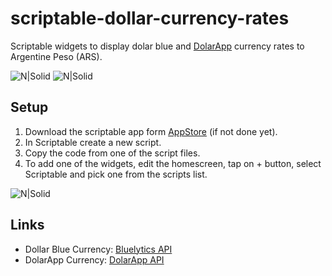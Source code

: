 # scriptable-dollar-currency-rates

Scriptable widgets to display dolar blue and [DolarApp](https://www.dolarapp.com/en-AR) currency rates to Argentine Peso (ARS).

![N|Solid](https://i.ibb.co/ggxQTS8/Whats-App-Image-2024-07-19-at-20-58-19.jpg)
![N|Solid](https://i.ibb.co/L6T3Vkv/Whats-App-Image-2024-07-19-at-20-58-18.jpg)


## Setup
1. Download the scriptable app form [AppStore](https://apps.apple.com/en/app/scriptable/id1405459188) (if not done yet).
2. In Scriptable create a new script.
3. Copy the code from one of the script files.
4. To add one of the widgets, edit the homescreen, tap on + button, select Scriptable and pick one from the scripts list.

![N|Solid](https://i.ibb.co/MMdH3hN/Whats-App-Image-2024-07-19-at-21-05-10.jpg)


## Links
- Dollar Blue Currency: [Bluelytics API](https://api.bluelytics.com.ar/v2/latest)
- DolarApp Currency: [DolarApp API](https://api.dolarapp.com/v1/tickers?currencies=ARS)
